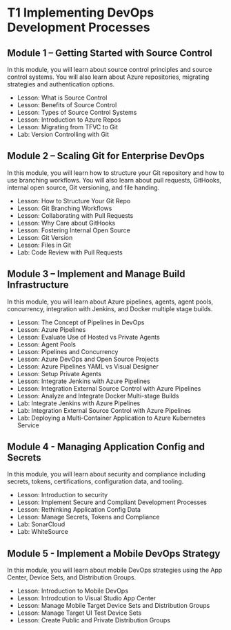 # T1 Implementing DevOps Development Processes

## Module 1 – Getting Started with Source Control

In this module, you will learn about source control principles and source control systems. You will also learn about Azure repositories, migrating strategies and authentication options.

- Lesson: What is Source Control
- Lesson: Benefits of Source Control
- Lesson: Types of Source Control Systems
- Lesson: Introduction to Azure Repos
- Lesson: Migrating from TFVC to Git
- Lab: Version Controlling with Git

## Module 2 – Scaling Git for Enterprise DevOps

In this module, you will learn how to structure your Git repository and how to use branching workflows.
You will also learn about pull requests, GitHooks, internal open source, Git versioning, and file handing.

- Lesson: How to Structure Your Git Repo
- Lesson: Git Branching Workflows
- Lesson: Collaborating with Pull Requests
- Lesson: Why Care about GitHooks
- Lesson: Fostering Internal Open Source
- Lesson: Git Version
- Lesson: Files in Git
- Lab: Code Review with Pull Requests

## Module 3 – Implement and Manage Build Infrastructure

In this module, you will learn about Azure pipelines, agents, agent pools, concurrency, integration with
Jenkins, and Docker multiple stage builds.

- Lesson: The Concept of Pipelines in DevOps
- Lesson: Azure Pipelines
- Lesson: Evaluate Use of Hosted vs Private Agents
- Lesson: Agent Pools
- Lesson: Pipelines and Concurrency
- Lesson: Azure DevOps and Open Source Projects
- Lesson: Azure Pipelines YAML vs Visual Designer
- Lesson: Setup Private Agents
- Lesson: Integrate Jenkins with Azure Pipelines
- Lesson: Integration External Source Control with Azure Pipelines
- Lesson: Analyze and Integrate Docker Multi-stage Builds
- Lab: Integrate Jenkins with Azure Pipelines
- Lab: Integration External Source Control with Azure Pipelines
- Lab: Deploying a Multi-Container Application to Azure Kubernetes Service

## Module 4 - Managing Application Config and Secrets

In this module, you will learn about security and compliance including secrets, tokens, certifications,
configuration data, and tooling.

- Lesson: Introduction to security
- Lesson: Implement Secure and Compliant Development Processes
- Lesson: Rethinking Application Config Data
- Lesson: Manage Secrets, Tokens and Compliance
- Lab: SonarCloud
- Lab: WhiteSource

## Module 5 - Implement a Mobile DevOps Strategy

In this module, you will learn about mobile DevOps strategies using the App Center, Device Sets, and
Distribution Groups.

- Lesson: Introduction to Mobile DevOps
- Lesson: Introdcution to Visual Studio App Center
- Lesson: Manage Mobile Target Device Sets and Distribution Groups
- Lesson: Manage Target UI Test Device Sets
- Lesson: Create Public and Private Distribution Groups
